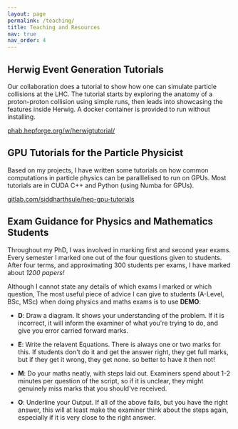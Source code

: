 ```yaml
---
layout: page
permalink: /teaching/
title: Teaching and Resources
nav: true
nav_order: 4
---
```


## Herwig Event Generation Tutorials

Our collaboration does a tutorial to show how one can simulate particle collisions at the LHC. The tutorial starts by exploring the anatomy of a proton-proton collision using simple runs, then leads into showcasing the features inside Herwig. A docker container is provided to run without installing.

[phab.hepforge.org/w/herwigtutorial/](https://phab.hepforge.org/w/herwigtutorial/)

## GPU Tutorials for the Particle Physicist

Based on my projects, I have written some tutorials on how common computations in particle physics can be paralllelised to run on GPUs. Most tutorials are in CUDA C++ and Python (using Numba for GPUs).

[gitlab.com/siddharthsule/hep-gpu-tutorials](https://gitlab.com/siddharthsule/hep-gpu-tutorials)

<!-- ## Lab Demonstration Materials

Some demonstration materials here. -->

## Exam Guidance for Physics and Mathematics Students

Throughout my PhD, I was involved in marking first and second year exams. Every semester I marked one out of the four questions given to students. After four terms, and approximating 300 students per exams, I have marked about *1200 papers!*

Although I cannot state any details of which exams I marked or which question, The most useful piece of advice I can give to students (A-Level, BSc, MSc) when doing physics and maths exams is to use **DEMO**:

- **D**: Draw a diagram. It shows your understanding of the problem. If it is incorrect, it will inform the examiner of what you're trying to do, and give you error carried forward marks.

- **E**: Write the relavent Equations. There is always one or two marks for this. If students don't do it and get the answer right, they get full marks, but if they get it wrong, they get none. so better to have it then not!

- **M**: Do your maths neatly, with steps laid out. Examiners spend about 1-2 minutes per question of the script, so if it is unclear, they might genuinely miss marks that you should've received.

- **O**: Underline your Output. If all of the above fails, but you have the right answer, this will at least make the examiner think about the steps again, especially if it is very close to the right answer.